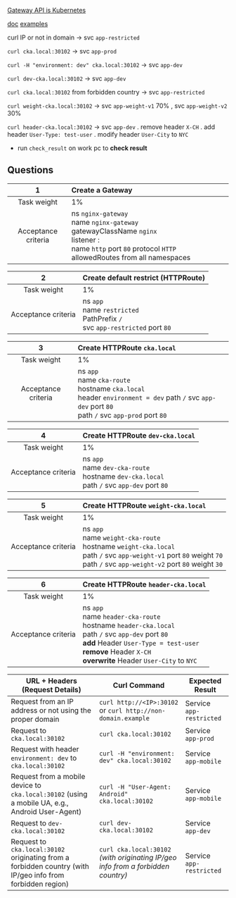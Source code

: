 
[Gateway API is Kubernetes ](https://gateway-api.sigs.k8s.io/#:~:text=Gateway%20API%20is%20an%20interface,to%20instantiate%20and%20its%20configuration.)

[doc](https://docs.nginx.com/nginx-gateway-fabric/how-to/traffic-management/advanced-routing/)
[examples](https://github.com/nginx/nginx-gateway-fabric/tree/main/examples)

curl IP  or not in domain -> svc `app-restricted`


`curl cka.local:30102` -> svc `app-prod`


`curl -H "environment: dev" cka.local:30102` -> svc `app-dev`


`curl dev-cka.local:30102` -> svc `app-dev`


`curl cka.local:30102` from forbidden country -> svc `app-restricted`


`curl weight-cka.local:30102` -> svc `app-weight-v1` 70% ,  svc `app-weight-v2` 30%  

`curl header-cka.local:30102` -> svc `app-dev` . remove header `X-CH` . add header `User-Type: test-user` . modify header `User-City` to `NYC`


- run ``check_result`` on work pc to **check result**

## Questions


|        **1**        | Create a Gateway                                                                                                                                                              |
| :-----------------: |:------------------------------------------------------------------------------------------------------------------------------------------------------------------------------|
|     Task weight     | 1%                                                                                                                                                                            |
| Acceptance criteria | ns `nginx-gateway` <br/> name `nginx-gateway` <br/> gatewayClassName `nginx` <br/> listener : <br/> name `http` port `80` protocol `HTTP`  allowedRoutes from  all namespaces |



|        **2**        | Create default restrict   (HTTPRoute)                                                                |
|:-------------------:|:--------------------------------------------------------------------------------------------|
|     Task weight     | 1%                                                                                          |
| Acceptance criteria | ns `app` <br/> name `restricted` <br/> PathPrefix `/`<br/>  svc `app-restricted`  port `80` |



|        **3**        | Create **HTTPRoute** `cka.local`                                                                                                         |
|:-------------------:|:-----------------------------------------------------------------------------------------------------------------------------------------|
|     Task weight     | 1%                                                                                                                                       |
| Acceptance criteria | ns `app` <br/> name `cka-route` <br/> hostname `cka.local` <br/>  header  `environment = dev` path `/`  svc `app-dev`  port `80`  <br/> path `/`  svc `app-prod`  port `80` |



|        **4**        | Create **HTTPRoute** `dev-cka.local`                                                                                                         |
|:-------------------:|:-----------------------------------------------------------------------------------------------------------------------------------------|
|     Task weight     | 1%                                                                                                                                       |
| Acceptance criteria | ns `app` <br/> name `dev-cka-route` <br/> hostname `dev-cka.local` <br/>  path `/`  svc `app-dev`  port `80`   |



|        **5**        | Create **HTTPRoute** `weight-cka.local`                                                                                                                                                          |
|:-------------------:|:-------------------------------------------------------------------------------------------------------------------------------------------------------------------------------------------------|
|     Task weight     | 1%                                                                                                                                                                                               |
| Acceptance criteria | ns `app` <br/> name `weight-cka-route` <br/> hostname `weight-cka.local` <br/>  path `/`  svc `app-weight-v1`  port `80` weight `70` <br/>  path `/`  svc `app-weight-v2`  port `80` weight `30` |




|        **6**        | Create **HTTPRoute** `header-cka.local`                                                                                                                                                                                                         |
|:-------------------:|:------------------------------------------------------------------------------------------------------------------------------------------------------------------------------------------------------------------------------------------------|
|     Task weight     | 1%                                                                                                                                                                                                                                              |
| Acceptance criteria | ns `app` <br/> name `header-cka-route` <br/> hostname `header-cka.local` <br/>  path `/`  svc `app-dev`  port `80` <br/> **add** Header `User-Type = test-user` <br/> **remove** Header `X-CH ` <br/> **overwrite** Header `User-City` to `NYC` |




| URL + Headers (Request Details)                                                                        | Curl Command                                                      | Expected Result            |
|--------------------------------------------------------------------------------------------------------|-------------------------------------------------------------------|----------------------------|
| Request from an IP address or not using the proper domain                                              | `curl http://<IP>:30102` or `curl http://non-domain.example`        | Service `app-restricted`   |
| Request to `cka.local:30102`                                                                            | `curl cka.local:30102`                                              | Service `app-prod`         |
| Request with header `environment: dev` to `cka.local:30102`                                             | `curl -H "environment: dev" cka.local:30102`                        | Service `app-mobile`       |
| Request from a mobile device to `cka.local:30102` (using a mobile UA, e.g., Android User-Agent)           | `curl -H "User-Agent: Android" cka.local:30102`                     | Service `app-mobile`       |
| Request to `dev-cka.local:30102`                                                                        | `curl dev-cka.local:30102`                                          | Service `app-dev`          |
| Request to `cka.local:30102` originating from a forbidden country (with IP/geo info from forbidden region) | `curl cka.local:30102` *(with originating IP/geo info from a forbidden country)* | Service `app-restricted`   |
